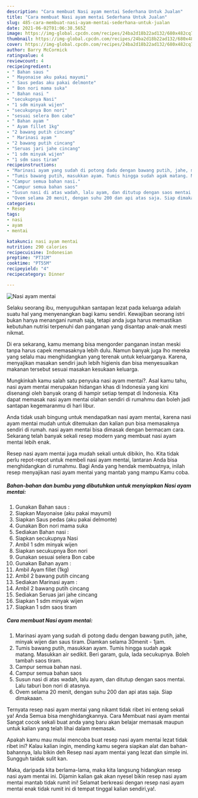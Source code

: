 ```yaml
---
description: "Cara membuat Nasi ayam mentai Sederhana Untuk Jualan"
title: "Cara membuat Nasi ayam mentai Sederhana Untuk Jualan"
slug: 485-cara-membuat-nasi-ayam-mentai-sederhana-untuk-jualan
date: 2021-06-02T01:06:38.565Z
image: https://img-global.cpcdn.com/recipes/24ba2d18b22ad132/680x482cq70/nasi-ayam-mentai-foto-resep-utama.jpg
thumbnail: https://img-global.cpcdn.com/recipes/24ba2d18b22ad132/680x482cq70/nasi-ayam-mentai-foto-resep-utama.jpg
cover: https://img-global.cpcdn.com/recipes/24ba2d18b22ad132/680x482cq70/nasi-ayam-mentai-foto-resep-utama.jpg
author: Barry McCormick
ratingvalue: 4
reviewcount: 4
recipeingredient:
- " Bahan saus "
- " Mayonaise aku pakai mayumi"
- " Saus pedas aku pakai delmonte"
- " Bon nori mama suka"
- " Bahan nasi "
- "secukupnya Nasi"
- "1 sdm minyak wijen"
- "secukupnya Bon nori"
- "sesuai selera Bon cabe"
- " Bahan ayam "
- " Ayam fillet 1kg"
- "2 bawang putih cincang"
- " Marinasi ayam "
- "2 bawang putih cincang"
- "Seruas jari jahe cincang"
- "1 sdm minyak wijen"
- "1 sdm saos tiram"
recipeinstructions:
- "Marinasi ayam yang sudah di potong dadu dengan bawang putih, jahe, minyak wijen dan saus tiram. Diamkan selama 30menit - 1jam."
- "Tumis bawang putih, masukkan ayam. Tumis hingga sudah agak matang. Masukkan air sedikit. Beri garam, gula, lada secukupnya. Boleh tambah saos tiram."
- "Campur semua bahan nasi."
- "Campur semua bahan saos"
- "Susun nasi di atas wadah, lalu ayam, dan ditutup dengan saos mentai. Lalu taburi bon nori di atasnya."
- "Ovem selama 20 menit, dengan suhu 200 dan api atas saja. Siap dimakaaan."
categories:
- Resep
tags:
- nasi
- ayam
- mentai

katakunci: nasi ayam mentai 
nutrition: 290 calories
recipecuisine: Indonesian
preptime: "PT31M"
cooktime: "PT55M"
recipeyield: "4"
recipecategory: Dinner

---
```



![Nasi ayam mentai](https://img-global.cpcdn.com/recipes/24ba2d18b22ad132/680x482cq70/nasi-ayam-mentai-foto-resep-utama.jpg)

Selaku seorang ibu, menyuguhkan santapan lezat pada keluarga adalah suatu hal yang menyenangkan bagi kamu sendiri. Kewajiban seorang istri bukan hanya menangani rumah saja, tetapi anda juga harus memastikan kebutuhan nutrisi terpenuhi dan panganan yang disantap anak-anak mesti nikmat.

Di era  sekarang, kamu memang bisa mengorder panganan instan meski tanpa harus capek memasaknya lebih dulu. Namun banyak juga lho mereka yang selalu mau menghidangkan yang terenak untuk keluarganya. Karena, menyajikan masakan sendiri jauh lebih higienis dan bisa menyesuaikan makanan tersebut sesuai masakan kesukaan keluarga. 



Mungkinkah kamu salah satu penyuka nasi ayam mentai?. Asal kamu tahu, nasi ayam mentai merupakan hidangan khas di Indonesia yang kini disenangi oleh banyak orang di hampir setiap tempat di Indonesia. Kita dapat memasak nasi ayam mentai olahan sendiri di rumahmu dan boleh jadi santapan kegemaranmu di hari libur.

Anda tidak usah bingung untuk mendapatkan nasi ayam mentai, karena nasi ayam mentai mudah untuk ditemukan dan kalian pun bisa memasaknya sendiri di rumah. nasi ayam mentai bisa dimasak dengan bermacam cara. Sekarang telah banyak sekali resep modern yang membuat nasi ayam mentai lebih enak.

Resep nasi ayam mentai juga mudah sekali untuk dibikin, lho. Kita tidak perlu repot-repot untuk membeli nasi ayam mentai, lantaran Anda bisa menghidangkan di rumahmu. Bagi Anda yang hendak membuatnya, inilah resep menyajikan nasi ayam mentai yang mantab yang mampu Kamu coba.

<!--inarticleads1-->

##### Bahan-bahan dan bumbu yang dibutuhkan untuk menyiapkan Nasi ayam mentai:

1. Gunakan  Bahan saus :
1. Siapkan  Mayonaise (aku pakai mayumi)
1. Siapkan  Saus pedas (aku pakai delmonte)
1. Gunakan  Bon nori mama suka
1. Sediakan  Bahan nasi :
1. Siapkan secukupnya Nasi
1. Ambil 1 sdm minyak wijen
1. Siapkan secukupnya Bon nori
1. Gunakan sesuai selera Bon cabe
1. Gunakan  Bahan ayam :
1. Ambil  Ayam fillet (1kg)
1. Ambil 2 bawang putih cincang
1. Sediakan  Marinasi ayam :
1. Ambil 2 bawang putih cincang
1. Sediakan Seruas jari jahe cincang
1. Siapkan 1 sdm minyak wijen
1. Siapkan 1 sdm saos tiram




<!--inarticleads2-->

##### Cara membuat Nasi ayam mentai:

1. Marinasi ayam yang sudah di potong dadu dengan bawang putih, jahe, minyak wijen dan saus tiram. Diamkan selama 30menit - 1jam.
1. Tumis bawang putih, masukkan ayam. Tumis hingga sudah agak matang. Masukkan air sedikit. Beri garam, gula, lada secukupnya. Boleh tambah saos tiram.
1. Campur semua bahan nasi.
1. Campur semua bahan saos
1. Susun nasi di atas wadah, lalu ayam, dan ditutup dengan saos mentai. Lalu taburi bon nori di atasnya.
1. Ovem selama 20 menit, dengan suhu 200 dan api atas saja. Siap dimakaaan.




Ternyata resep nasi ayam mentai yang nikamt tidak ribet ini enteng sekali ya! Anda Semua bisa menghidangkannya. Cara Membuat nasi ayam mentai Sangat cocok sekali buat anda yang baru akan belajar memasak maupun untuk kalian yang telah lihai dalam memasak.

Apakah kamu mau mulai mencoba buat resep nasi ayam mentai lezat tidak ribet ini? Kalau kalian ingin, mending kamu segera siapkan alat dan bahan-bahannya, lalu bikin deh Resep nasi ayam mentai yang lezat dan simple ini. Sungguh taidak sulit kan. 

Maka, daripada kita berlama-lama, maka kita langsung hidangkan resep nasi ayam mentai ini. Dijamin kalian gak akan nyesel bikin resep nasi ayam mentai mantab tidak rumit ini! Selamat berkreasi dengan resep nasi ayam mentai enak tidak rumit ini di tempat tinggal kalian sendiri,ya!.

